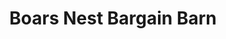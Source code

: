 ---
title: "Boars Nest Bargain Barn"
url: /robbinsville/boars-nest-bargain-barn/
shop: Gebrauchtwaren
---